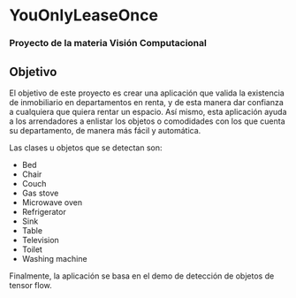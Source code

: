 # YouOnlyLeaseOnce
### Proyecto de la materia Visión Computacional


## Objetivo
El objetivo de este proyecto es crear una aplicación que valida la existencia de inmobiliario en departamentos en renta, y de esta manera dar confianza a cualquiera que quiera rentar un espacio. Así mismo, esta aplicación ayuda a los arrendadores a enlistar los objetos o comodidades con los que cuenta su departamento, de manera más fácil y automática. 

Las clases u objetos que se detectan son: 
- Bed
- Chair
- Couch 
- Gas stove
- Microwave oven
- Refrigerator
- Sink
- Table
- Television
- Toilet
- Washing machine

Finalmente, la aplicación se basa en el demo de detección de objetos de tensor flow.



